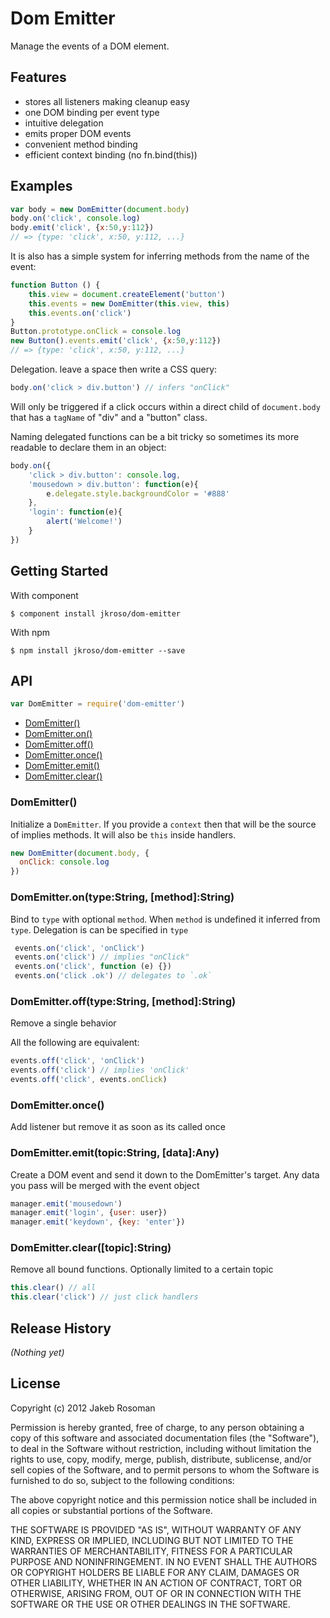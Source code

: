 # Dom Emitter

Manage the events of a DOM element.

## Features

- stores all listeners making cleanup easy
- one DOM binding per event type
- intuitive delegation
- emits proper DOM events
- convenient method binding
- efficient context binding (no fn.bind(this))

## Examples

```js
var body = new DomEmitter(document.body)
body.on('click', console.log)
body.emit('click', {x:50,y:112})
// => {type: 'click', x:50, y:112, ...}
```

It is also has a simple system for inferring methods from the name of the event:

```js
function Button () {
	this.view = document.createElement('button')
	this.events = new DomEmitter(this.view, this)
	this.events.on('click')
}
Button.prototype.onClick = console.log
new Button().events.emit('click', {x:50,y:112})
// => {type: 'click', x:50, y:112, ...}
```

Delegation. leave a space then write a CSS query:

```js
body.on('click > div.button') // infers "onClick"
```
Will only be triggered if a click occurs within a direct child of `document.body` that has a `tagName` of "div" and a "button" class.

Naming delegated functions can be a bit tricky so sometimes its more readable to declare them in an object:

```js
body.on({
	'click > div.button': console.log,
	'mousedown > div.button': function(e){
		e.delegate.style.backgroundColor = '#888'
	},
	'login': function(e){
		alert('Welcome!')
	}
})
```

## Getting Started

With component

	$ component install jkroso/dom-emitter

With npm

	$ npm install jkroso/dom-emitter --save

## API

```javascript
var DomEmitter = require('dom-emitter')
```
  - [DomEmitter()](#domemitter)
  - [DomEmitter.on()](#domemitterontypestringmethodstring)
  - [DomEmitter.off()](#domemitterofftypestringmethodstring)
  - [DomEmitter.once()](#domemitteronce)
  - [DomEmitter.emit()](#domemitteremittopicstringdataany)
  - [DomEmitter.clear()](#domemittercleartopicstring)

### DomEmitter()

  Initialize a `DomEmitter`. If you provide a `context`
  then that will be the source of implies methods. It 
  will also be `this` inside handlers.
  
```js
new DomEmitter(document.body, {
  onClick: console.log  
})
```

### DomEmitter.on(type:String, [method]:String)

  Bind to `type` with optional `method`. When `method` is 
  undefined it inferred from `type`. Delegation is can be
  specified in `type`
  
```js
 events.on('click', 'onClick')
 events.on('click') // implies "onClick"
 events.on('click', function (e) {})
 events.on('click .ok') // delegates to `.ok`
```

### DomEmitter.off(type:String, [method]:String)

  Remove a single behavior
  
  All the following are equivalent:
  
```js
events.off('click', 'onClick')
events.off('click') // implies 'onClick'
events.off('click', events.onClick)
```

### DomEmitter.once()

  Add listener but remove it as soon as its called once

### DomEmitter.emit(topic:String, [data]:Any)

  Create a DOM event and send it down to the DomEmitter's 
  target. Any data you pass will be merged with the event 
  object
  
```js
manager.emit('mousedown')
manager.emit('login', {user: user})
manager.emit('keydown', {key: 'enter'})
```

### DomEmitter.clear([topic]:String)

  Remove all bound functions.
  Optionally limited to a certain topic
  
```js
this.clear() // all
this.clear('click') // just click handlers
```

## Release History
_(Nothing yet)_

## License
Copyright (c) 2012 Jakeb Rosoman

Permission is hereby granted, free of charge, to any person
obtaining a copy of this software and associated documentation
files (the "Software"), to deal in the Software without
restriction, including without limitation the rights to use,
copy, modify, merge, publish, distribute, sublicense, and/or sell
copies of the Software, and to permit persons to whom the
Software is furnished to do so, subject to the following
conditions:

The above copyright notice and this permission notice shall be
included in all copies or substantial portions of the Software.

THE SOFTWARE IS PROVIDED "AS IS", WITHOUT WARRANTY OF ANY KIND,
EXPRESS OR IMPLIED, INCLUDING BUT NOT LIMITED TO THE WARRANTIES
OF MERCHANTABILITY, FITNESS FOR A PARTICULAR PURPOSE AND
NONINFRINGEMENT. IN NO EVENT SHALL THE AUTHORS OR COPYRIGHT
HOLDERS BE LIABLE FOR ANY CLAIM, DAMAGES OR OTHER LIABILITY,
WHETHER IN AN ACTION OF CONTRACT, TORT OR OTHERWISE, ARISING
FROM, OUT OF OR IN CONNECTION WITH THE SOFTWARE OR THE USE OR
OTHER DEALINGS IN THE SOFTWARE.
